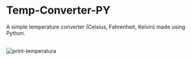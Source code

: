 # Temp-Converter-PY
A simple temperature converter (Celsius, Fahrenheit, Kelvin) made using Python.<br><br>

![print-temperatura](https://github.com/Pixelikas/Temp-Converter-PY/assets/67108278/44d7a475-3f02-4142-8faf-0a945a8b9a40)

